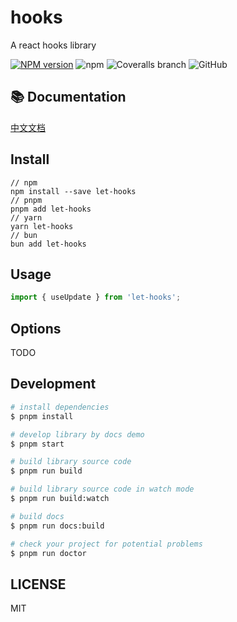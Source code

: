 # hooks

A react hooks library

[![NPM version](https://img.shields.io/npm/v/let-hooks.svg?style=flat)](https://npmjs.org/package/hooks)
![npm](https://img.shields.io/npm/dw/let-hooks)
![Coveralls branch](https://img.shields.io/coverallsCoverage/github/abelce/hooks?branch=main)
![GitHub](https://img.shields.io/github/license/abelce/hooks)

## 📚 Documentation

[中文文档](https://let-hooks.vercel.app/)

## Install

```shell
// npm
npm install --save let-hooks
// pnpm
pnpm add let-hooks
// yarn
yarn let-hooks
// bun
bun add let-hooks
```

## Usage

```js
import { useUpdate } from 'let-hooks';
```

## Options

TODO

## Development

```bash
# install dependencies
$ pnpm install

# develop library by docs demo
$ pnpm start

# build library source code
$ pnpm run build

# build library source code in watch mode
$ pnpm run build:watch

# build docs
$ pnpm run docs:build

# check your project for potential problems
$ pnpm run doctor
```

## LICENSE

MIT
